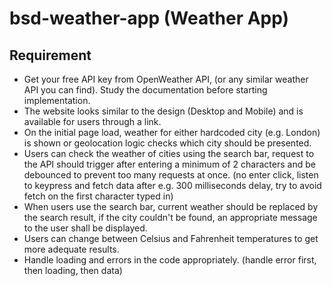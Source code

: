 # bsd-weather-app (Weather App)

## Requirement

* Get your free API key from OpenWeather API, (or any similar weather API you can find). Study the documentation before starting implementation.
* The website looks similar to the design (Desktop and Mobile) and is available for users through a link.
* On the initial page load, weather for either hardcoded city (e.g. London) is shown or geolocation logic checks which city should be presented.
* Users can check the weather of cities using the search bar, request to the API should trigger after entering a minimum of 2 characters and be debounced to prevent too many requests at once. (no enter click, listen to keypress and fetch data after e.g. 300 milliseconds delay, try to avoid fetch on the first character typed in)
* When users use the search bar, current weather should be replaced by the search result, if the city couldn't be found, an appropriate message to the user shall be displayed.
* Users can change between Celsius and Fahrenheit temperatures to get more adequate results.
* Handle loading and errors in the code appropriately. (handle error first, then loading, then data)